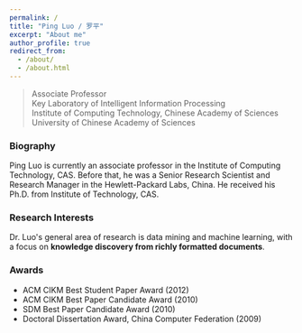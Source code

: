 ```yaml
---
permalink: /
title: "Ping Luo / 罗平"
excerpt: "About me"
author_profile: true
redirect_from: 
  - /about/
  - /about.html
---
```


> Associate Professor             
> Key Laboratory of Intelligent Information Processing             
> Institute of Computing Technology, Chinese Academy of Sciences          
> University of Chinese Academy of Sciences            


### Biography
Ping Luo is currently an associate professor in the Institute of Computing Technology, CAS. Before that, he was a Senior Research Scientist and Research Manager in the Hewlett-Packard Labs, China. He received his Ph.D. from Institute of Technology, CAS.

### Research Interests
Dr. Luo's general area of research is data mining and machine learning, with a focus on **knowledge discovery from richly formatted documents**. 

### Awards
+ ACM CIKM Best Student Paper Award (2012)
+ ACM CIKM Best Paper Candidate Award (2010)
+ SDM Best Paper Candidate Award (2010)
+ Doctoral Dissertation Award, China Computer Federation (2009)
